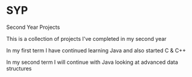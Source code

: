 SYP
===

Second Year Projects

This is a collection of projects I've completed in my second year

In my first term I have continued learning Java and also started C & C++

In my second term I will continue with Java looking at advanced data structures
